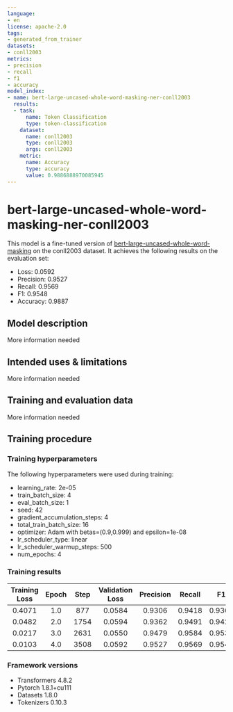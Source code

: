 ```yaml
---
language:
- en
license: apache-2.0
tags:
- generated_from_trainer
datasets:
- conll2003
metrics:
- precision
- recall
- f1
- accuracy
model_index:
- name: bert-large-uncased-whole-word-masking-ner-conll2003
  results:
  - task:
      name: Token Classification
      type: token-classification
    dataset:
      name: conll2003
      type: conll2003
      args: conll2003
    metric:
      name: Accuracy
      type: accuracy
      value: 0.9886888970085945
---
```


<!-- This model card has been generated automatically according to the information the Trainer had access to. You
should probably proofread and complete it, then remove this comment. -->

# bert-large-uncased-whole-word-masking-ner-conll2003

This model is a fine-tuned version of [bert-large-uncased-whole-word-masking](https://huggingface.co/bert-large-uncased-whole-word-masking) on the conll2003 dataset.
It achieves the following results on the evaluation set:
- Loss: 0.0592
- Precision: 0.9527
- Recall: 0.9569
- F1: 0.9548
- Accuracy: 0.9887

## Model description

More information needed

## Intended uses & limitations

More information needed

## Training and evaluation data

More information needed

## Training procedure

### Training hyperparameters

The following hyperparameters were used during training:
- learning_rate: 2e-05
- train_batch_size: 4
- eval_batch_size: 1
- seed: 42
- gradient_accumulation_steps: 4
- total_train_batch_size: 16
- optimizer: Adam with betas=(0.9,0.999) and epsilon=1e-08
- lr_scheduler_type: linear
- lr_scheduler_warmup_steps: 500
- num_epochs: 4

### Training results

| Training Loss | Epoch | Step | Validation Loss | Precision | Recall | F1     | Accuracy |
|:-------------:|:-----:|:----:|:---------------:|:---------:|:------:|:------:|:--------:|
| 0.4071        | 1.0   | 877  | 0.0584          | 0.9306    | 0.9418 | 0.9362 | 0.9851   |
| 0.0482        | 2.0   | 1754 | 0.0594          | 0.9362    | 0.9491 | 0.9426 | 0.9863   |
| 0.0217        | 3.0   | 2631 | 0.0550          | 0.9479    | 0.9584 | 0.9531 | 0.9885   |
| 0.0103        | 4.0   | 3508 | 0.0592          | 0.9527    | 0.9569 | 0.9548 | 0.9887   |


### Framework versions

- Transformers 4.8.2
- Pytorch 1.8.1+cu111
- Datasets 1.8.0
- Tokenizers 0.10.3
